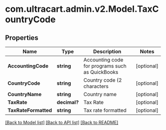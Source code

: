 # com.ultracart.admin.v2.Model.TaxCountryCode
## Properties

Name | Type | Description | Notes
------------ | ------------- | ------------- | -------------
**AccountingCode** | **string** | Accounting code for programs such as QuickBooks | [optional] 
**CountryCode** | **string** | Country code (2 characters | [optional] 
**CountryName** | **string** | Country name | [optional] 
**TaxRate** | **decimal?** | Tax Rate | [optional] 
**TaxRateFormatted** | **string** | Tax rate formatted | [optional] 


[[Back to Model list]](../README.md#documentation-for-models) [[Back to API list]](../README.md#documentation-for-api-endpoints) [[Back to README]](../README.md)

